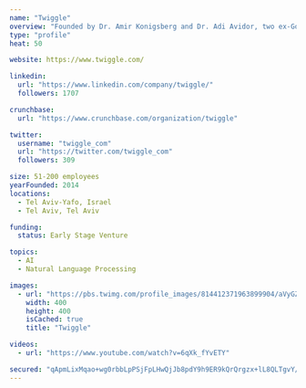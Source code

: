 ```yaml
---
name: "Twiggle"
overview: "Founded by Dr. Amir Konigsberg and Dr. Adi Avidor, two ex-Googlers, Twiggle uses natural language processing, machine learning, and ontological modelling to build e-commerce search technology that understands shopper intent and matches it with the products retailers sell online."
type: "profile"
heat: 50

website: https://www.twiggle.com/

linkedin:
  url: "https://www.linkedin.com/company/twiggle/"
  followers: 1707

crunchbase:
  url: "https://www.crunchbase.com/organization/twiggle"

twitter:
  username: "twiggle_com"
  url: "https://twitter.com/twiggle_com"
  followers: 309

size: 51-200 employees
yearFounded: 2014
locations:
  - Tel Aviv-Yafo, Israel
  - Tel Aviv, Tel Aviv

funding:
  status: Early Stage Venture

topics:
  - AI
  - Natural Language Processing

images:
  - url: "https://pbs.twimg.com/profile_images/814412371963899904/aVyGZY7g_400x400.jpg"
    width: 400
    height: 400
    isCached: true
    title: "Twiggle"

videos:
  - url: "https://www.youtube.com/watch?v=6qXk_fYvETY"

secured: "qApmLixMqao+wg0rbbLpPSjFpLHwQjJb8pdY9h9ER9kQrQrgzx+lL8QLTgvY/HQPS0jBuCONalXzBid7LsA44SoXRRrE5U+ZbaYO137tlB82KurcqC62za+KGYSMfO8yzk7MZDEMvYUdbuU84+zFfXHLihJ/MwvGTG95+QYLVNr+JLA1022Rr2L9jlvMgV3zuQNXj0nlg8NK8hzsIzX9cScG8aJad8g0vrMzoIFxJ47l9d9liUq60yksUFUdE7jLjhOkdrWfUAeHsAyZQenqXaxLO1uiTpUbjQSS1IDuM1tzvwTa0TtjVmnhoj81frmlxIbwPFLi8c68szZ11eg8cXVl7idXd8AYvv2dL/4xB2k2zSR9xXzL7vGVgA0iJrJO7q38my+9KEJLOmhQOoeIMA==;Ktmdva/r/x89OBsCLd5sZw=="
---
```


